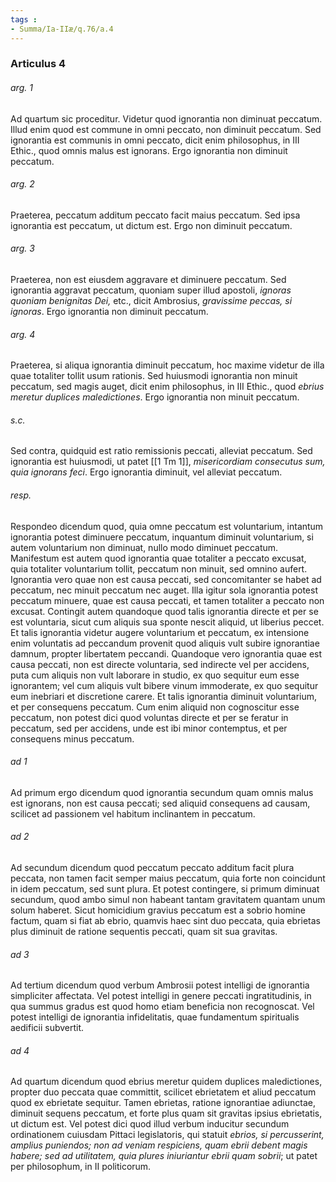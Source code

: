 ```yaml
---
tags : 
- Summa/Ia-IIæ/q.76/a.4
---
```


### Articulus 4

###### arg. 1
Ad quartum sic proceditur. Videtur quod ignorantia non diminuat peccatum. Illud enim quod est commune in omni peccato, non diminuit peccatum. Sed ignorantia est communis in omni peccato, dicit enim philosophus, in III Ethic., quod omnis malus est ignorans. Ergo ignorantia non diminuit peccatum.

###### arg. 2
Praeterea, peccatum additum peccato facit maius peccatum. Sed ipsa ignorantia est peccatum, ut dictum est. Ergo non diminuit peccatum.

###### arg. 3
Praeterea, non est eiusdem aggravare et diminuere peccatum. Sed ignorantia aggravat peccatum, quoniam super illud apostoli, *ignoras quoniam benignitas Dei,* etc., dicit Ambrosius, *gravissime peccas, si ignoras*. Ergo ignorantia non diminuit peccatum.

###### arg. 4
Praeterea, si aliqua ignorantia diminuit peccatum, hoc maxime videtur de illa quae totaliter tollit usum rationis. Sed huiusmodi ignorantia non minuit peccatum, sed magis auget, dicit enim philosophus, in III Ethic., quod *ebrius meretur duplices maledictiones*. Ergo ignorantia non minuit peccatum.

###### s.c.
Sed contra, quidquid est ratio remissionis peccati, alleviat peccatum. Sed ignorantia est huiusmodi, ut patet [[1 Tm 1]], *misericordiam consecutus sum, quia ignorans feci*. Ergo ignorantia diminuit, vel alleviat peccatum.

###### resp.
Respondeo dicendum quod, quia omne peccatum est voluntarium, intantum ignorantia potest diminuere peccatum, inquantum diminuit voluntarium, si autem voluntarium non diminuat, nullo modo diminuet peccatum. Manifestum est autem quod ignorantia quae totaliter a peccato excusat, quia totaliter voluntarium tollit, peccatum non minuit, sed omnino aufert. Ignorantia vero quae non est causa peccati, sed concomitanter se habet ad peccatum, nec minuit peccatum nec auget. Illa igitur sola ignorantia potest peccatum minuere, quae est causa peccati, et tamen totaliter a peccato non excusat. Contingit autem quandoque quod talis ignorantia directe et per se est voluntaria, sicut cum aliquis sua sponte nescit aliquid, ut liberius peccet. Et talis ignorantia videtur augere voluntarium et peccatum, ex intensione enim voluntatis ad peccandum provenit quod aliquis vult subire ignorantiae damnum, propter libertatem peccandi. Quandoque vero ignorantia quae est causa peccati, non est directe voluntaria, sed indirecte vel per accidens, puta cum aliquis non vult laborare in studio, ex quo sequitur eum esse ignorantem; vel cum aliquis vult bibere vinum immoderate, ex quo sequitur eum inebriari et discretione carere. Et talis ignorantia diminuit voluntarium, et per consequens peccatum. Cum enim aliquid non cognoscitur esse peccatum, non potest dici quod voluntas directe et per se feratur in peccatum, sed per accidens, unde est ibi minor contemptus, et per consequens minus peccatum.

###### ad 1
Ad primum ergo dicendum quod ignorantia secundum quam omnis malus est ignorans, non est causa peccati; sed aliquid consequens ad causam, scilicet ad passionem vel habitum inclinantem in peccatum.

###### ad 2
Ad secundum dicendum quod peccatum peccato additum facit plura peccata, non tamen facit semper maius peccatum, quia forte non coincidunt in idem peccatum, sed sunt plura. Et potest contingere, si primum diminuat secundum, quod ambo simul non habeant tantam gravitatem quantam unum solum haberet. Sicut homicidium gravius peccatum est a sobrio homine factum, quam si fiat ab ebrio, quamvis haec sint duo peccata, quia ebrietas plus diminuit de ratione sequentis peccati, quam sit sua gravitas.

###### ad 3
Ad tertium dicendum quod verbum Ambrosii potest intelligi de ignorantia simpliciter affectata. Vel potest intelligi in genere peccati ingratitudinis, in qua summus gradus est quod homo etiam beneficia non recognoscat. Vel potest intelligi de ignorantia infidelitatis, quae fundamentum spiritualis aedificii subvertit.

###### ad 4
Ad quartum dicendum quod ebrius meretur quidem duplices maledictiones, propter duo peccata quae committit, scilicet ebrietatem et aliud peccatum quod ex ebrietate sequitur. Tamen ebrietas, ratione ignorantiae adiunctae, diminuit sequens peccatum, et forte plus quam sit gravitas ipsius ebrietatis, ut dictum est. Vel potest dici quod illud verbum inducitur secundum ordinationem cuiusdam Pittaci legislatoris, qui statuit *ebrios, si percusserint, amplius puniendos; non ad veniam respiciens, quam ebrii debent magis habere; sed ad utilitatem, quia plures iniuriantur ebrii quam sobrii*; ut patet per philosophum, in II politicorum.

